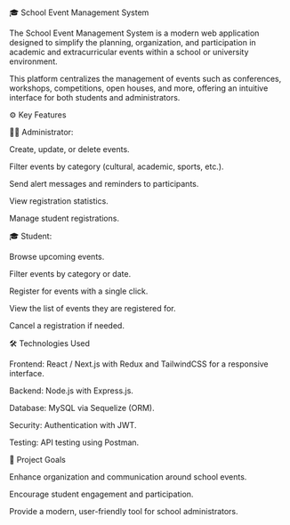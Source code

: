 🎓 School Event Management System

The School Event Management System is a modern web application designed to simplify the planning, organization, and participation in academic and extracurricular events within a school or university environment.

This platform centralizes the management of events such as conferences, workshops, competitions, open houses, and more, offering an intuitive interface for both students and administrators.

⚙️ Key Features

👨‍💼 Administrator:

Create, update, or delete events.

Filter events by category (cultural, academic, sports, etc.).

Send alert messages and reminders to participants.

View registration statistics.

Manage student registrations.

🎓 Student:

Browse upcoming events.

Filter events by category or date.

Register for events with a single click.

View the list of events they are registered for.

Cancel a registration if needed.

🛠️ Technologies Used

Frontend: React / Next.js with Redux and TailwindCSS for a responsive interface.

Backend: Node.js with Express.js.

Database: MySQL via Sequelize (ORM).

Security: Authentication with JWT.

Testing: API testing using Postman.

🎯 Project Goals

Enhance organization and communication around school events.

Encourage student engagement and participation.

Provide a modern, user-friendly tool for school administrators.
